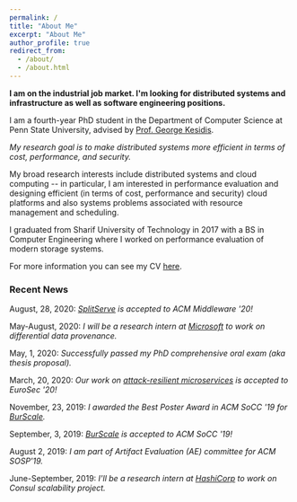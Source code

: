 ```yaml
---
permalink: /
title: "About Me"
excerpt: "About Me"
author_profile: true
redirect_from:
  - /about/
  - /about.html
---
```

**I am on the industrial job market. I'm looking for distributed systems and infrastructure as well as software engineering positions.**



I am a fourth-year PhD student in the Department of Computer Science at Penn State University, advised by [Prof. George Kesidis](http://www.cse.psu.edu/~gik2/).

<i>My research goal is to make distributed systems more efficient in terms of cost, performance, and security.</i>

My broad research interests include distributed systems and cloud computing -- in particular, I am interested in performance evaluation and designing efficient (in terms of cost, performance and security) cloud platforms and also systems problems associated with resource management and scheduling.

I graduated from Sharif University of Technology in 2017 with a BS in Computer Engineering where I worked on performance evaluation of modern storage systems.

For more information you can see my CV [here](https://mrata.github.io/files/ata-cv.pdf).

### Recent News

<!--Spetember, 21, 2020: Our work on multi-cloud serverless application model is accepted to ACM WoSC '20 -->
August, 28, 2020: _[SplitServe](https://mrata.github.com/publications/) is accepted to ACM Middleware '20!_

May-August, 2020: _I will be a research intern at [Microsoft](https://azuredata.microsoft.com/labs/gsl) to work on differential data provenance._

May, 1, 2020: _Successfully passed my PhD comprehensive oral exam (aka thesis proposal)._

March, 20, 2020: _Our work on [attack-resilient microservices](https://mrata.github.com/publications) is accepted to EuroSec '20!_

November, 23, 2019: _I awarded the Best Poster Award in ACM SoCC '19 for [BurScale](https://mrata.github.com/publications)._

September, 3, 2019: _[BurScale](https://mrata.github.io/publications/) is accepted to ACM SoCC '19!_

August 2, 2019: _I am part of Artifact Evaluation (AE) committee for ACM SOSP'19._

June-September, 2019: _I'll be a research intern at [HashiCorp](https://www.hashicorp.com) to work on Consul scalability project._

<!-- October 23, 2018: _I'm done with my Phd qualification exams._

 August 20, 2018: _I am again a TA for CMPSC 473 Operating Systems course here at Penn State!_

August 23, 2017: _I am a TA for CMPSC 473 Operating Systems course here at Penn State!_

August 22, 2017: _I just started my Phd in computer science at Penn State University._ -->
